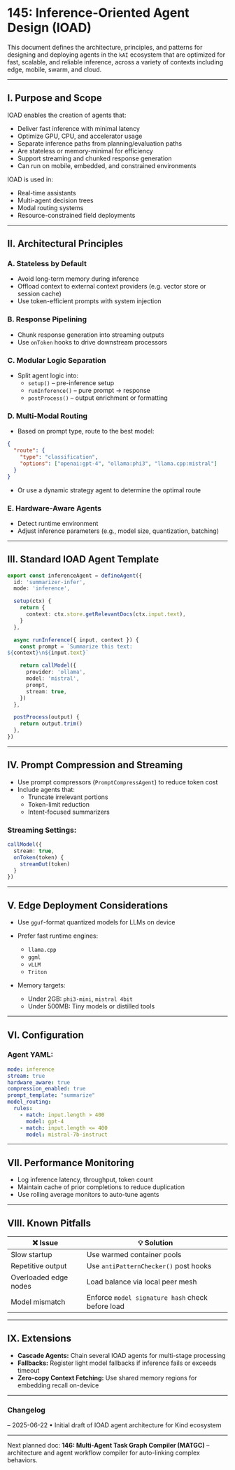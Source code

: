 # 145: Inference-Oriented Agent Design (IOAD)

This document defines the architecture, principles, and patterns for designing and deploying agents in the `kAI` ecosystem that are optimized for fast, scalable, and reliable inference, across a variety of contexts including edge, mobile, swarm, and cloud.

---

## I. Purpose and Scope

IOAD enables the creation of agents that:

- Deliver fast inference with minimal latency
- Optimize GPU, CPU, and accelerator usage
- Separate inference paths from planning/evaluation paths
- Are stateless or memory-minimal for efficiency
- Support streaming and chunked response generation
- Can run on mobile, embedded, and constrained environments

IOAD is used in:

- Real-time assistants
- Multi-agent decision trees
- Modal routing systems
- Resource-constrained field deployments

---

## II. Architectural Principles

### A. Stateless by Default

- Avoid long-term memory during inference
- Offload context to external context providers (e.g. vector store or session cache)
- Use token-efficient prompts with system injection

### B. Response Pipelining

- Chunk response generation into streaming outputs
- Use `onToken` hooks to drive downstream processors

### C. Modular Logic Separation

- Split agent logic into:
  - `setup()` – pre-inference setup
  - `runInference()` – pure prompt → response
  - `postProcess()` – output enrichment or formatting

### D. Multi-Modal Routing

- Based on prompt type, route to the best model:

```json
{
  "route": {
    "type": "classification",
    "options": ["openai:gpt-4", "ollama:phi3", "llama.cpp:mistral"]
  }
}
```

- Or use a dynamic strategy agent to determine the optimal route

### E. Hardware-Aware Agents

- Detect runtime environment
- Adjust inference parameters (e.g., model size, quantization, batching)

---

## III. Standard IOAD Agent Template

```ts
export const inferenceAgent = defineAgent({
  id: 'summarizer-infer',
  mode: 'inference',

  setup(ctx) {
    return {
      context: ctx.store.getRelevantDocs(ctx.input.text),
    }
  },

  async runInference({ input, context }) {
    const prompt = `Summarize this text:
${context}\n${input.text}`

    return callModel({
      provider: 'ollama',
      model: 'mistral',
      prompt,
      stream: true,
    })
  },

  postProcess(output) {
    return output.trim()
  },
})
```

---

## IV. Prompt Compression and Streaming

- Use prompt compressors (`PromptCompressAgent`) to reduce token cost
- Include agents that:
  - Truncate irrelevant portions
  - Token-limit reduction
  - Intent-focused summarizers

### Streaming Settings:

```ts
callModel({
  stream: true,
  onToken(token) {
    streamOut(token)
  }
})
```

---

## V. Edge Deployment Considerations

- Use `gguf`-format quantized models for LLMs on device

- Prefer fast runtime engines:

  - `llama.cpp`
  - `ggml`
  - `vLLM`
  - `Triton`

- Memory targets:

  - Under 2GB: `phi3-mini`, `mistral 4bit`
  - Under 500MB: Tiny models or distilled tools

---

## VI. Configuration

### Agent YAML:

```yaml
mode: inference
stream: true
hardware_aware: true
compression_enabled: true
prompt_template: "summarize"
model_routing:
  rules:
    - match: input.length > 400
      model: gpt-4
    - match: input.length <= 400
      model: mistral-7b-instruct
```

---

## VII. Performance Monitoring

- Log inference latency, throughput, token count
- Maintain cache of prior completions to reduce duplication
- Use rolling average monitors to auto-tune agents

---

## VIII. Known Pitfalls

| ❌ Issue               | 💡 Solution                                      |
| --------------------- | ------------------------------------------------ |
| Slow startup          | Use warmed container pools                       |
| Repetitive output     | Use `antiPatternChecker()` post hooks            |
| Overloaded edge nodes | Load balance via local peer mesh                 |
| Model mismatch        | Enforce `model signature hash` check before load |

---

## IX. Extensions

- **Cascade Agents:** Chain several IOAD agents for multi-stage processing
- **Fallbacks:** Register light model fallbacks if inference fails or exceeds timeout
- **Zero-copy Context Fetching:** Use shared memory regions for embedding recall on-device

---

### Changelog

– 2025-06-22 • Initial draft of IOAD agent architecture for Kind ecosystem

---

Next planned doc: **146: Multi-Agent Task Graph Compiler (MATGC)** – architecture and agent workflow compiler for auto-linking complex behaviors.

